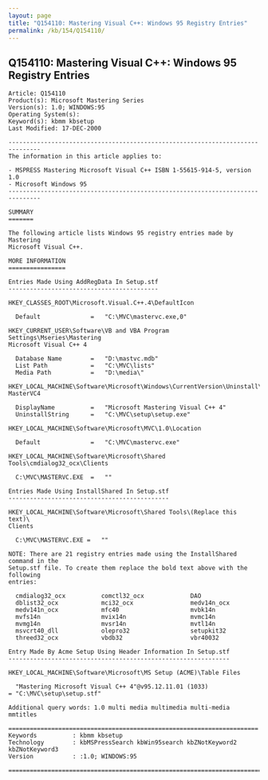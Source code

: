 ```yaml
---
layout: page
title: "Q154110: Mastering Visual C++: Windows 95 Registry Entries"
permalink: /kb/154/Q154110/
---
```


## Q154110: Mastering Visual C++: Windows 95 Registry Entries

	Article: Q154110
	Product(s): Microsoft Mastering Series
	Version(s): 1.0; WINDOWS:95
	Operating System(s): 
	Keyword(s): kbmm kbsetup
	Last Modified: 17-DEC-2000
	
	-------------------------------------------------------------------------------
	The information in this article applies to:
	
	- MSPRESS Mastering Microsoft Visual C++ ISBN 1-55615-914-5, version 1.0 
	- Microsoft Windows 95 
	-------------------------------------------------------------------------------
	
	SUMMARY
	=======
	
	The following article lists Windows 95 registry entries made by Mastering
	Microsoft Visual C++.
	
	MORE INFORMATION
	================
	
	Entries Made Using AddRegData In Setup.stf
	------------------------------------------
	
	HKEY_CLASSES_ROOT\Microsoft.Visual.C++.4\DefaultIcon
	
	  Default              =   "C:\MVC\mastervc.exe,0"
	
	HKEY_CURRENT_USER\Software\VB and VBA Program Settings\Mseries\Mastering
	Microsoft Visual C++ 4
	
	  Database Name        =   "D:\mastvc.mdb"
	  List Path            =   "C:\MVC\lists"
	  Media Path           =   "D:\media\"
	
	HKEY_LOCAL_MACHINE\Software\Microsoft\Windows\CurrentVersion\Uninstall\ 
	MasterVC4
	
	  DisplayName          =   "Microsoft Mastering Visual C++ 4"
	  UninstallString      =   "C:\MVC\setup\setup.exe"
	
	HKEY_LOCAL_MACHINE\Software\Microsoft\MVC\1.0\Location
	
	  Default              =   "C:\MVC\mastervc.exe"
	
	HKEY_LOCAL_MACHINE\Software\Microsoft\Shared Tools\cmdialog32_ocx\Clients
	
	  C:\MVC\MASTERVC.EXE  =   ""
	
	Entries Made Using InstallShared In Setup.stf
	---------------------------------------------
	
	HKEY_LOCAL_MACHINE\Software\Microsoft\Shared Tools\(Replace this text)\ 
	Clients
	
	  C:\MVC\MASTERVC.EXE =   ""
	
	NOTE: There are 21 registry entries made using the InstallShared command in the
	Setup.stf file. To create them replace the bold text above with the following
	entries:
	
	  cmdialog32_ocx          comctl32_ocx             DAO
	  dblist32_ocx            mci32_ocx                medv14n_ocx
	  medv141n_ocx            mfc40                    mvbk14n
	  mvfs14n                 mvix14n                  mvmc14n
	  mvmg14n                 mvsr14n                  mvtl14n
	  msvcrt40_dll            olepro32                 setupkit32
	  threed32_ocx            vbdb32                   vbr40032
	
	Entry Made By Acme Setup Using Header Information In Setup.stf
	--------------------------------------------------------------
	
	HKEY_LOCAL_MACHINE\Software\Microsoft\MS Setup (ACME)\Table Files
	
	  "Mastering Microsoft Visual C++ 4"@v95.12.11.01 (1033)
	= "C:\MVC\setup\setup.stf"
	
	Additional query words: 1.0 multi media multimedia multi-media mmtitles
	
	======================================================================
	Keywords          : kbmm kbsetup 
	Technology        : kbMSPressSearch kbWin95search kbZNotKeyword2 kbZNotKeyword3
	Version           : :1.0; WINDOWS:95
	
	=============================================================================
	
